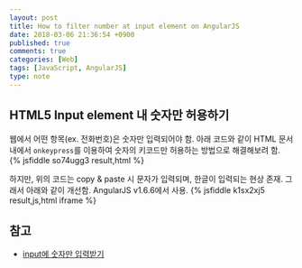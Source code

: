 ```yaml
---
layout: post
title: How to filter number at input element on AngularJS
date: 2018-03-06 21:36:54 +0900
published: true
comments: true
categories: [Web]
tags: [JavaScript, AngularJS]
type: note
---
```


## HTML5 Input element 내 숫자만 허용하기

웹에서 어떤 항목(ex. 전화번호)은 숫자만 입력되어야 함.
아래 코드와 같이 HTML 문서 내에서 `onkeypress`를 이용하여 숫자의 키코드만 허용하는 방법으로 해결해보려 함.
{% jsfiddle so74ugg3 result,html %}

하지만, 위의 코드는 copy & paste 시 문자가 입력되며, 한글이 입력되는 현상 존재. 
그래서 아래와 같이 개선함. AngularJS v1.6.6에서 사용.
{% jsfiddle k1sx2xj5 result,js,html iframe %}

## 참고
- [input에 숫자만 입력받기](http://naminsik.com/blog/3384)